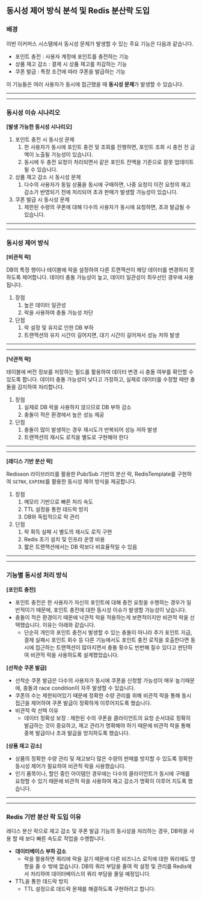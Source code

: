 ## 동시성 제어 방식 분석 및 Redis 분산락 도입

### 배경

이번 이커머스 시스템에서 동시성 문제가 발생할 수 있는 주요 기능은 다음과 같습니다.

- 포인트 충전 : 사용자 계정에 포인트를 충전하는 기능
- 상품 재고 감소 : 결제 시 상품 재고를 차감하는 기능
- 쿠폰 발급 : 특정 조건에 따라 쿠폰을 발급하는 기능

이 기능들은 여러 사용자가 동시에 접근했을 때 **동시성 문제**가 발생할 수 있습니다.

---

---

### 동시성 이슈 시나리오

**[발생 가능한 동시성 시나리오]**

1. 포인트 충전 시 동시성 문제
    1. 한 사용자가 동시에 포인트 충전 및 조회를 진행하면, 포인트 조회 시 충전 전 금액이 노출될 가능성이 있습니다.
    2. 동시에 두 충전 요청이 처리되면서 같은 포인트 잔액을 기준으로 잘못 업데이트 될 수 있습니다.
2. 상품 재고 감소 시 동시성 문제
    1. 다수의 사용자가 동일 상품을 동시에 구매하면, 나중 요청이 이전 요청의 재고 감소가 반영되기 전에 처리되어 초과 판매가 발생할 가능성이 있습니다.
3. 쿠폰 발급 시 동시성 문제
    1. 제한된 수량의 쿠폰에 대해 다수의 사용자가 동시에 요청하면, 초과 발급될 수 있습니다.

---

---

### 동시성 제어 방식

**[비관적 락]**

DB의 특정 행이나 테이블에 락을 설정하여 다른 트랜잭션이 해당 데이터를 변경하지 못하도록 제어합니다.
데이터 충돌 가능성이 높고, 데이터 일관성이 최우선인 경우에 사용됩니다.

1. 장점
    1. 높은 데이터 일관성
    2. 락을 사용하여 충돌 가능성 차단
2. 단점
    1. 락 설정 및 유지로 인한 DB 부하
    2. 트랜잭션의 유지 시간이 길어지면, 대기 시간이 길어져서 성능 저하 발생

---

---

**[낙관적 락]**

테이블에 버전 정보를 저장하는 필드를 활용하여 데이터 변경 시 충돌 여부를 확인할 수 있도록 합니다.
데이터 충돌 가능성이 낮다고 가정하고, 실제로 데이터를 수정할 때만 충돌을 감지하여 처리합니다.

1. 장점
    1. 실제로 DB 락을 사용하지 않으므로 DB 부하 감소
    2. 충돌이 적은 환경에서 높은 성능 제공
2. 단점
    1. 충돌이 많이 발생하는 경우 재시도가 반복되어 성능 저하 발생
    2. 트랜잭션의 재시도 로직을 별도로 구현해야 한다

---

---

**[레디스 기반 분산 락]**

Redisson 라이브러리를 활용한 Pub/Sub 기반의 분산 락, RedisTemplate를 구현하여 `SETNX`, `EXPIRE`를 활용한 동시성 제어 방식을 제공합니다.

1. 장점
    1. 메모리 기반으로 빠른 처리 속도
    2. TTL 설정을 통한 데드락 방지
    3. DB와 독립적으로 락 관리
2. 단점
    1. 락 획득 실패 시 별도의 재시도 로직 구현
    2. Redis 초기 설치 및 인프라 운영 비용
    3. 짧은 트랜잭션에서는 DB 락보다 비효율적일 수 있음

---

---

### 기능별 동시성 처리 방식

**[포인트 충전]**

- 포인트 충전은 한 사용자가 자신의 포인트에 대해 충전 요청을 수행하는 경우가 일반적이기 때문에, 포인트 충전에 대한 동시성 이슈가 발생할 가능성이 낮습니다.
- 충돌이 적은 환경이기 때문에 낙관적 락을 적용하는게 보편적이지만 비관적 락을 선택했습니다. 이유는 아래와 같습니다.
    - 단순히 개인의 포인트 충전시 발생할 수 있는 충돌이 아니라 추가 포인트 지급, 결제 실패시 포인트 회수 등 다른 기능에서도 포인트 충전 로직을 호출한다면 동시에 접근하는 트랜잭션이 많아지면서 충돌 횟수도 빈번해 질수 있다고 판단하여 비관적 락을 사용하도록 설계했었습니다.

**[선착순 쿠폰 발급]**

- 선착순 쿠폰 발급은 다수의 사용자가 동시에 쿠폰을 신청할 가능성이 매우 높기때문에, 충돌과 race condition이 자주 발생할 수 있습니다.
- 쿠폰의 수는 제한되어있기 때문에 정확한 수량 관리를 위해 비관적 락을 통해 동시 접근을 제어하여 쿠폰 발급이 정확하게 이루어지도록 했습니다.
- 비관적 락 선택 이유
    - 데이터 정확성 보장 : 제한된 수의 쿠폰을 클라이언트의 요청 순서대로 정확히 발급하는 것이 중요하고, 재고 관리가 명확해야 하기 때문에 비관적 락을 통해 중복 발급이나 초과 발급을 방지하도록 했습니다.

**[상품 재고 감소]**

- 상품의 정확한 수량 관리 및 재고보다 많은 수량의 판매를 방지할 수 있도록 정확한 동시성 제어가 필요하여 비관적 락을 사용했습니다.
- 인기 품목이나, 할인 중인 아이템인 경우에는 다수의 클라이언트가 동시에 구매를 요청할 수 있기 때문에 비관적 락을 사용하여 재고 감소가 명확히 이루어 지도록 했습니다.

---

---

### Redis 기반 분산 락 도입 이유

레디스 분산 락으로 재고 감소 및 쿠폰 발급 기능의 동시성을 처리하는 경우, DB락을 사용 할 때 보다 빠른 속도로 작업을 수행합니다.

- **데이터베이스 부하 감소**
    - 락을 활용하면 쿼리에 락을 걸기 때문에 다른 비즈니스 로직에 대한 쿼리에도 영향을 줄 수 밖에 없습니다. DB의 쿼리 부담을 줄여 락 설정 및 관리를 Redis에서 처리하여 데이터베이스의 쿼리 부담을 줄일 예정입니다.
- TTL을 통한 데드락 방지
    - TTL 설정으로 데드락 문제를 해결하도록 구현하려고 합니다.
